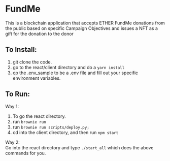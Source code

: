 # FundMe
This is a blockchain application that accepts ETHER FundMe donations from the public based on specific Campaign Objectives and 
issues a NFT as a gift for the donation to the donor


## To Install:
1) git clone the code.
2) go to the react/client directory and do a `yarn install`
3) cp the .env_sample to be a .env file and fill out your specific environment variables.

## To Run:
Way 1:
1) To go the react directory.
2) run `brownie run`
3) run  `brownie run scripts/deploy.py;`
4) cd into the client directory, and then run `npm start`

Way 2:  
Go into the react directory and type `./start_all` which does the above commands for you.

